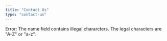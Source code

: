 ```yaml
---
title: "Contact Us"
type: "contact-us"
---
```

<p class='error'>Error: The name field contains illegal chararcters. The legal characters are "A-Z" or "a-z".</p>

